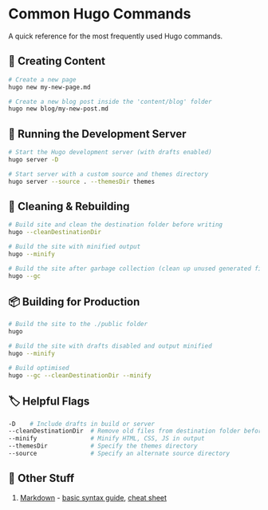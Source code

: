 # Common Hugo Commands

A quick reference for the most frequently used Hugo commands.

## 📝 Creating Content

```bash
# Create a new page
hugo new my-new-page.md

# Create a new blog post inside the 'content/blog' folder
hugo new blog/my-new-post.md
```

## 🚀 Running the Development Server

```bash
# Start the Hugo development server (with drafts enabled)
hugo server -D

# Start server with a custom source and themes directory
hugo server --source . --themesDir themes
```

## 🧹 Cleaning & Rebuilding

```bash
# Build site and clean the destination folder before writing
hugo --cleanDestinationDir

# Build the site with minified output
hugo --minify

# Build the site after garbage collection (clean up unused generated files).
hugo --gc
```

## 📦 Building for Production

```bash
# Build the site to the ./public folder
hugo

# Build the site with drafts disabled and output minified
hugo --minify

# Build optimised
hugo --gc --cleanDestinationDir --minify
```

## 🏷️ Helpful Flags

```bash
-D    # Include drafts in build or server
--cleanDestinationDir  # Remove old files from destination folder before building
--minify               # Minify HTML, CSS, JS in output
--themesDir            # Specify the themes directory
--source               # Specify an alternate source directory
```

## 📄 Other Stuff

1. [Markdown](https://www.markdownguide.org/) - [basic syntax guide](https://www.markdownguide.org/basic-syntax/), [cheat sheet](https://www.markdownguide.org/cheat-sheet/)